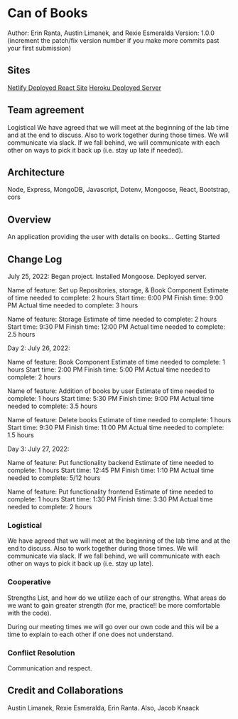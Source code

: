 # Can of Books

Author: Erin Ranta, Austin Limanek, and Rexie Esmeralda Version: 1.0.0 (increment the patch/fix version number if you make more commits past your first submission)

## Sites

[Netlify Deployed React Site](https://canofbooksear.netlify.app)
[Heroku Deployed Server](https://can-of-books-backened.herokuapp.com)

## Team agreement

Logistical
We have agreed that we will meet at the beginning of the lab time and at the end to discuss. Also to work together during those times. We will communicate via slack. If we fall behind, we will communicate with each other on ways to pick it back up (i.e. stay up late if needed).

## Architecture

Node, Express, MongoDB, Javascript, Dotenv, Mongoose, React, Bootstrap, cors

## Overview

An application providing the user with details on books...
Getting Started

## Change Log

July 25, 2022: Began project. Installed Mongoose. Deployed server.

Name of feature: Set up Repositories, storage, & Book Component
Estimate of time needed to complete: 2 hours
Start time: 6:00 PM
Finish time: 9:00 PM
Actual time needed to complete: 3 hours

Name of feature: Storage
Estimate of time needed to complete: 2 hours
Start time: 9:30 PM
Finish time: 12:00 PM
Actual time needed to complete: 2.5 hours

Day 2: July 26, 2022:

Name of feature: Book Component
Estimate of time needed to complete: 1 hours
Start time: 2:00 PM
Finish time: 5:00 PM
Actual time needed to complete: 2 hours

Name of feature: Addition of books by user
Estimate of time needed to complete: 1 hours
Start time:  5:30 PM
Finish time: 9:00 PM
Actual time needed to complete: 3.5 hours

Name of feature: Delete books
Estimate of time needed to complete: 1 hours
Start time: 9:30 PM
Finish time: 11:00 PM
Actual time needed to complete: 1.5 hours

Day 3: July 27, 2022:

Name of feature: Put functionality backend
Estimate of time needed to complete: 1 hours
Start time: 12:45 PM
Finish time: 1:10 PM
Actual time needed to complete: 5/12 hours

Name of feature: Put functionality frontend
Estimate of time needed to complete: 1 hours
Start time: 1:30 PM
Finish time: 3:30 PM
Actual time needed to complete: 2 hours

### Logistical

We have agreed that we will meet at the beginning of the lab time and at the end to discuss. Also to work together during those times.
We will communicate via slack.
If we fall behind, we will communicate with each other on ways to pick it back up (i.e. stay up late).

### Cooperative

Strengths List, and how do we utilize each of our strengths.
What areas do we want to gain greater strength (for me, practice!! be more comfortable with the code).

During our meeting times we will go over our own code and this wil be a time to explain to each other if one does not understand.

### Conflict Resolution

Communication and respect.

## Credit and Collaborations

Austin Limanek, Rexie Esmeralda, Erin Ranta. Also, Jacob Knaack
